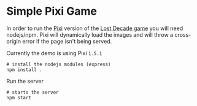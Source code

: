 # Simple Pixi Game


In order to run the [Pixi](http://www.pixijs.com) version of the [Lost Decade game](http://www.lostdecadegames.com/how-to-make-a-simple-html5-canvas-game/) you will need nodejs/npm.  Pixi will dynamically load the images and will throw a cross-origin error if the page isn't being served.

Currently the demo is using Pixi `1.5.1`

    # install the nodejs modules (express)
    npm install .

Run the server

    # starts the server
    npm start


